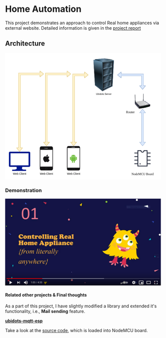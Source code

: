 # Home Automation

This project demonstrates an approach to control Real home appliances via external website. Detailed information is given in the [project report](CS226%20Project%20Report.pdf)

## Architecture

![Basic Blueprint](Architecture.png)

### Demonstration

[![Video Demo](Thumbnail.png)](https://youtu.be/XLCf1JYudgI "Video Demo")

#### Related other projects & Final thoughts

As a part of this project, I have slightly modified a library and extended it's functionality, i.e., **Mail sending** feature.

[**ubidots-mqtt-esp**](https://github.com/CITIZENDOT/ubidots-mqtt-esp/)

Take a look at the [source code](CS226_Lab.ino), which is loaded into NodeMCU board.
